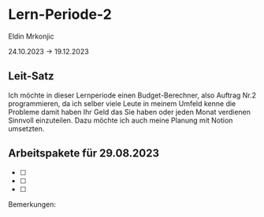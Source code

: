 # Lern-Periode-2
Eldin Mrkonjic

24.10.2023 -> 19.12.2023 

## Leit-Satz

Ich möchte in dieser Lernperiode einen Budget-Berechner, also Auftrag Nr.2 programmieren, da ich selber viele Leute in meinem Umfeld kenne die Probleme damit haben Ihr Geld das Sie haben oder jeden Monat verdienen Sinnvoll einzuteilen. Dazu möchte ich auch meine Planung mit Notion umsetzten. 

## Arbeitspakete für 29.08.2023

- [ ] 
- [ ] 
- [ ]

Bemerkungen:




